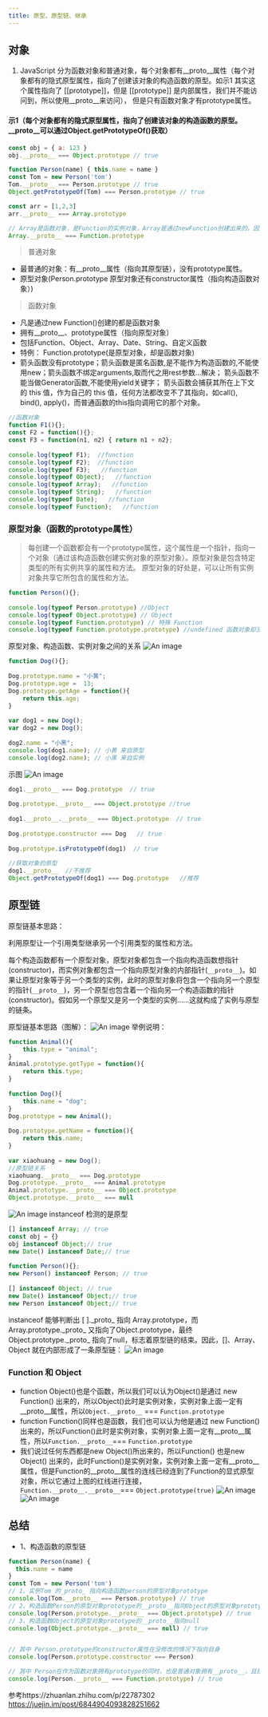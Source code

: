 ```yaml
---
title: 原型、原型链、继承
---
```

## 对象
1. JavaScript 分为函数对象和普通对象，每个对象都有__proto__属性（每个对象都有的隐式原型属性，指向了创建该对象的构造函数的原型。如示1
其实这个属性指向了 [[prototype]]，但是 [[prototype]] 是内部属性，我们并不能访问到，所以使用__proto__来访问），
但是只有函数对象才有prototype属性。


#### 示1（每个对象都有的隐式原型属性，指向了创建该对象的构造函数的原型。__proto__可以通过Object.getPrototypeOf()获取）
```javascript
const obj = { a: 123 }
obj.__proto__ === Object.prototype // true

function Person(name) { this.name = name }
const Tom = new Person('tom')
Tom.__proto__ === Person.prototype // true
Object.getPrototypeOf(Tom) === Person.prototype // true

const arr = [1,2,3]
arr.__proto__ === Array.prototype

// Array是函数对象，是Function的实例对象，Array是通过newFunction创建出来的。因为Array是Function的实例，所以Array.__proto__ === Function.prototype
Array.__proto__ === Function.prototype
```

> 普通对象
- 最普通的对象：有__proto__属性（指向其原型链），没有prototype属性。
- 原型对象(Person.prototype 原型对象还有constructor属性（指向构造函数对象）)

> 函数对象
- 凡是通过new Function()创建的都是函数对象
- 拥有__proto__、prototype属性（指向原型对象）
- 包括Function、Object、Array、Date、String、自定义函数
- 特例： Function.prototype(是原型对象，却是函数对象)
- 箭头函数没有prototype；箭头函数是匿名函数,是不能作为构造函数的,不能使用new；箭头函数不绑定arguments,取而代之用rest参数…解决；
箭头函数不能当做Generator函数,不能使用yield关键字；
 箭头函数会捕获其所在上下文的 this 值，作为自己的 this 值，任何方法都改变不了其指向，如call(), bind(), apply()，而普通函数的this指向调用它的那个对象。

```javascript
//函数对象  
function F1(){};  
const F2 = function(){};  
const F3 = function(n1, n2) { return n1 + n2};  
  
console.log(typeof F1);  //function  
console.log(typeof F2);  //function  
console.log(typeof F3);   //function  
console.log(typeof Object);   //function  
console.log(typeof Array);   //function  
console.log(typeof String);   //function  
console.log(typeof Date);   //function  
console.log(typeof Function);   //function  
```

### 原型对象（函数的prototype属性）

> 每创建一个函数都会有一个prototype属性，这个属性是一个指针，指向一个对象（通过该构造函数创建实例对象的原型对象）。原型对象是包含特定类型的所有实例共享的属性和方法。
>原型对象的好处是，可以让所有实例对象共享它所包含的属性和方法。

```javascript
function Person(){};  
  
console.log(typeof Person.prototype) //Object  
console.log(typeof Object.prototype) // Object  
console.log(typeof Function.prototype) // 特殊 Function  
console.log(typeof Function.prototype.prototype) //undefined 函数对象却没有prototype属性 
```

原型对象、构造函数、实例对象之间的关系
![An image](./image/prototype/prototype_instance.png)

```javascript
function Dog(){};  
  
Dog.prototype.name = "小黄";  
Dog.prototype.age =  13;  
Dog.prototype.getAge = function(){  
    return this.age;  
}  
  
var dog1 = new Dog();  
var dog2 = new Dog();  
  
dog2.name = "小黑";  
console.log(dog1.name); // 小黄 来自原型  
console.log(dog2.name); // 小黑 来自实例
```
示图
![An image](./image/prototype/instance.jpg)

```javascript
dog1.__proto__ === Dog.prototype  // true
  
Dog.prototype.__proto__ === Object.prototype //true
  
dog1.__proto__.__proto__ === Object.prototype  // true
  
Dog.prototype.constructor === Dog   // true
  
Dog.prototype.isPrototypeOf(dog1)  // true
  
//获取对象的原型  
dog1.__proto__  //不推荐  
Object.getPrototypeOf(dog1) === Dog.prototype   //推荐  
```

## 原型链


原型链基本思路：

利用原型让一个引用类型继承另一个引用类型的属性和方法。

每个构造函数都有一个原型对象，原型对象都包含一个指向构造函数想指针(constructor)，而实例对象都包含一个指向原型对象的内部指针(`__proto__`)。如果让原型对象等于另一个类型的实例，此时的原型对象将包含一个指向另一个原型的指针(`__proto__`)，另一个原型也包含着一个指向另一个构造函数的指针(constructor)。假如另一个原型又是另一个类型的实例……这就构成了实例与原型的链条。

原型链基本思路（图解）：
![An image](./image/prototype/yuanxinlian.png)
举例说明：
```javascript
function Animal(){  
    this.type = "animal";  
}  
Animal.prototype.getType = function(){  
    return this.type;  
}  
  
function Dog(){  
    this.name = "dog";  
}  
Dog.prototype = new Animal();  
  
Dog.prototype.getName = function(){  
    return this.name;  
}  
  
var xiaohuang = new Dog();  
//原型链关系  
xiaohuang.__proto__ === Dog.prototype  
Dog.prototype.__proto__ === Animal.prototype  
Animal.prototype.__proto__ === Object.prototype  
Object.prototype.__proto__ === null  
```
![An image](./image/prototype/proto_prototype.jpg)
instanceof 检测的是原型
```javascript
[] instanceof Array; // true
const obj = {}
obj instanceof Object;// true
new Date() instanceof Date;// true
 
function Person(){};
new Person() instanceof Person; // true
 
[] instanceof Object; // true
new Date() instanceof Object;// true
new Person instanceof Object;// true
```
instanceof 能够判断出 [ ].\_proto_  指向 Array.prototype，而 Array.prototype.\_proto_ 又指向了Object.prototype，最终 Object.prototype.\_proto_ 指向了null，标志着原型链的结束。因此，[]、Array、Object 就在内部形成了一条原型链：
![An image](./image/prototype/instanceof.png)

### Function 和 Object
- function Object()也是个函数，所以我们可以认为Object()是通过 new Function() 出来的，所以Object()此时是实例对象，实例对象上面一定有__proto__属性，所以`Object.__proto__` === `Function.prototype`
- function Function()同样也是函数，我们也可以认为他是通过 new Function() 出来的，所以Function()此时是实例对象，实例对象上面一定有__proto__属性，所以`Function.__proto__`=== `Function.prototype`
- 我们说过任何东西都是new Object()所出来的，所以Function() 也是new Object() 出来的，此时Function()是实例对象，实例对象上面一定有__proto__属性，但是Function的__proto__属性的连线已经连到了Function的显式原型对象，所以它通过上图的红线进行连接，
`Function.__proto__.__proto__`=== `Object.prototype(true)`
![An image](./image/prototype/Funcion_Object.png)
![An image](./image/prototype/Fun_Obj.png)
## 总结
- 1、构造函数的原型链
```javascript
function Person(name) {
  this.name = name
}
const Tom = new Person('tom')
// 1、实例Tom 的_proto_ 指向构造函数person的原型对象prototype
console.log(Tom.__proto__ === Person.prototype) // true
// 2、构造函数Person的原型对象prototype的__proto__指向Object的原型对象prototype
console.log(Person.prototype.__proto__ === Object.prototype) // true
// 3、构造函数Object的原型对象prototype的__proto__指向null
console.log(Object.prototype.__proto__ === null) // true


// 其中 Person.prototype的constructor属性在没修改的情况下指向自身
console.log(Person.prototype.constructor === Person)

// 其中 Person在作为函数对象拥有prototype的同时，也是普通对象拥有__proto__，且指向Function.prototype
console.log(Person.__proto__ === Function.prototype) // true
```

参考https://zhuanlan.zhihu.com/p/22787302
https://juejin.im/post/6844904093828251662
